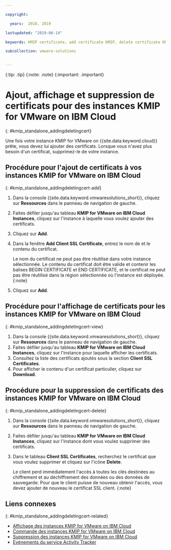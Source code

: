 ```yaml
---

copyright:

  years:  2016, 2019

lastupdated: "2019-06-14"

keywords: KMIP certificate, add certificate KMIP, delete certificate KMIP

subcollection: vmware-solutions


---
```


{:tip: .tip}
{:note: .note}
{:important: .important}

# Ajout, affichage et suppression de certificats pour des instances KMIP for VMware on IBM Cloud
{: #kmip_standalone_addingdeletingcert}

Une fois votre instance KMIP for VMware on {{site.data.keyword.cloud}} prête, vous devez lui ajouter des certificats. Lorsque vous n'avez plus besoin d'un certificat, supprimez-le de votre instance.

## Procédure pour l'ajout de certificats à vos instances KMIP for VMware on IBM Cloud
{: #kmip_standalone_addingdeletingcert-add}

1. Dans la console {{site.data.keyword.vmwaresolutions_short}}, cliquez sur **Ressources** dans le panneau de navigation de gauche.
2. Faites défiler jusqu'au tableau **KMIP for VMware on IBM Cloud Instances**, cliquez sur l'instance à laquelle vous voulez ajouter des certificats.
3. Cliquez sur **Add**.
4. Dans la fenêtre **Add Client SSL Certificate**, entrez le nom de et le contenu du certificat.

   Le nom du certificat ne peut pas être réutilisé dans votre instance sélectionnée. Le contenu du certificat doit être valide et contenir les balises BEGIN CERTIFICATE et END CERTIFICATE, et le certificat ne peut pas être réutilisé dans la région sélectionnée où l'instance est déployée.
   {:note}
5. Cliquez sur **Add**.

## Procédure pour l'affichage de certificats pour les instances KMIP for VMware on IBM Cloud
{: #kmip_standalone_addingdeletingcert-view}

1. Dans la console {{site.data.keyword.vmwaresolutions_short}}, cliquez sur **Ressources** dans le panneau de navigation de gauche.
2. Faites défiler jusqu'au tableau **KMIP for VMware on IBM Cloud Instances**, cliquez sur l'instance pour laquelle afficher les certificats.
3. Consultez la liste des certificats ajoutés sous la section **Client SSL Certificates**.
4. Pour afficher le contenu d'un certificat particulier, cliquez sur **Download**.

## Procédure pour la suppression de certificats des instances KMIP for VMware on IBM Cloud
{: #kmip_standalone_addingdeletingcert-delete}

1. Dans la console {{site.data.keyword.vmwaresolutions_short}}, cliquez sur **Ressources** dans le panneau de navigation de gauche.
2. Faites défiler jusqu'au tableau **KMIP for VMware on IBM Cloud Instances**, cliquez sur l'instance dont vous voulez supprimer des certificats.
3. Dans le tableau **Client SSL Certificates**, recherchez le certificat que vous voulez supprimer et cliquez sur l'icône **Delete**.

   Le client perd immédiatement l'accès à toutes les clés destinées au chiffrement et au déchiffrement des données ou des données de sauvegarde. Pour que le client puisse de nouveau obtenir l'accès, vous devez ajouter de nouveau le certificat SSL client.
   {:note}

## Liens connexes
{: #kmip_standalone_addingdeletingcert-related}

* [Affichage des instances KMIP for VMware on IBM Cloud](/docs/services/vmwaresolutions/services?topic=vmware-solutions-kmip_standalone_viewing)
* [Commande des instances KMIP for VMware on IBM Cloud](/docs/services/vmwaresolutions/services?topic=vmware-solutions-kmip_standalone_ordering)
* [Suppression des instances KMIP for VMware on IBM Cloud](/docs/services/vmwaresolutions/services?topic=vmware-solutions-kmip_standalone_deleting)
* [Evénements du service Activity Tracker](/docs/services/vmwaresolutions/vmonic?topic=vmware-solutions-at-events)
